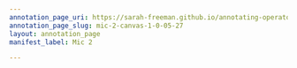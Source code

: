 ```yaml
---
annotation_page_uri: https://sarah-freeman.github.io/annotating-operator/annotations/mic-2-canvas-1-0-05-27.json
annotation_page_slug: mic-2-canvas-1-0-05-27
layout: annotation_page
manifest_label: Mic 2

---
```

